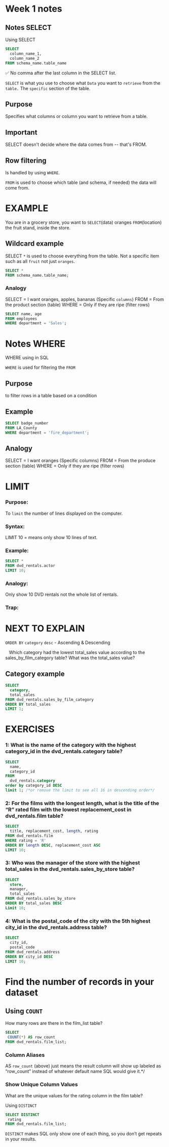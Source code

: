 # Week 1 notes

## Notes SELECT

Using  SELECT

```sql
SELECT
  column_name_1,
  column_name_2
FROM schema_name.table_name
```

✅ No comma after the last column in the SELECT list.

`SELECT` is what you use to choose what `Data` you want to `retrieve` from the `table.` The `specific` section of the table.

## Purpose
Specifies what columns or column you want to retrieve from a table.

## Important
SELECT doesn't decide where the data comes from -- that's FROM.

## Row filtering 
Is handled by using `WHERE`.

`FROM` is used to choose which table (and schema, if needed) the data will come from.


# EXAMPLE
You are in a grocery store, you want to `SELECT`(data) oranges `FROM`(location) the fruit stand, inside the store.

## Wildcard example
SELECT `*` is used to choose everything from the table. Not a specific item such as all `fruit` not just `oranges`.

```SQL
SELECT *
FROM schema_name.table_name;
```

### Analogy
SELECT = I want oranges, apples, bananas (Specific `columns`)
FROM = From the product section (table)
WHERE = Only if they are ripe (filter rows)

```SQL
SELECT name, age
FROM employees
WHERE department = 'Sales';
```

# Notes WHERE

WHERE using in SQL

`WHERE` is used for filtering the `FROM` 

## Purpose
to filter rows in a table based on a condition

## Example

```SQL
SELECT badge_number
FROM LA_County
WHERE department = 'fire_department';
```

## Analogy
SELECT = I want oranges (Specific columns)
FROM = From the produce section (table)
WHERE = Only if they are ripe (filter rows)

# LIMIT

### Purpose: 
To `limit` the number of lines displayed on the computer.

### Syntax: 
LIMIT 10 = means only show 10 lines of text.

### Example: 
```sql
SELECT *
FROM dvd_rentals.actor
LIMIT 10;
```

### Analogy: 
Only show 10 DVD rentals not the whole list of rentals.

### Trap: 

# NEXT TO EXPLAIN
`ORDER BY`
`category`
`desc` - Ascending & Descending

   Which category had the lowest total_sales value according to the sales_by_film_category table? What was the total_sales value?

## Category example
```sql
SELECT
  category,
  total_sales
FROM dvd_rentals.sales_by_film_category
ORDER BY total_sales
LIMIT 1;
```
# EXERCISES
### 1: What is the name of the category with the highest category_id in the dvd_rentals.category table?

```SQL
SELECT 
  name,
  category_id
FROM
  dvd_rentals.category
order by category_id DESC
limit 1; /*or remove the limit to see all 16 in descending order*/
```
### 2: For the films with the longest length, what is the title of the “R” rated film with the lowest replacement_cost in dvd_rentals.film table?

```SQL
SELECT 
  title, replacement_cost, length, rating
FROM dvd_rentals.film
WHERE rating = 'R'
ORDER BY length DESC, replacement_cost ASC
LIMIT 10;
```
### 3: Who was the manager of the store with the highest total_sales in the dvd_rentals.sales_by_store table?

```SQL
SELECT 
  store, 
  manager, 
  total_sales
FROM dvd_rentals.sales_by_store
ORDER BY total_sales DESC
Limit 10;
```
### 4: What is the postal_code of the city with the 5th highest city_id in the dvd_rentals.address table?

```SQL
SELECT 
  city_id,
  postal_code 
FROM dvd_rentals.address 
ORDER BY city_id DESC
LIMIT 10;
```
# Find the number of records in your dataset

## Using `COUNT`

How many rows are there in the film_list table?

```SQL
SELECT 
 COUNT(*) AS row_count 
FROM dvd_rentals.film_list;
```
### Column Aliases
AS `row_count` (above) just means the result column will show up labeled as “row_count” instead of whatever default name SQL would give it.*/

### Show Unique Column Values

What are the unique values for the rating column in the film table?

Using `DISTINCT`

```SQL
SELECT DISTINCT
 rating
FROM dvd_rentals.film_list;
```

`DISTINCT` makes SQL only show one of each thing, so you don’t get repeats in your results.